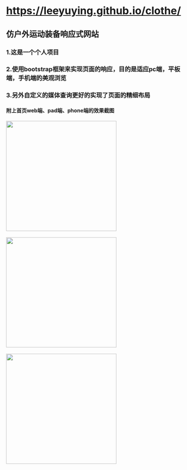 # https://leeyuying.github.io/clothe/
## 仿户外运动装备响应式网站
### 1.这是一个个人项目
### 2.使用bootstrap框架来实现页面的响应，目的是适应pc端，平板端，手机端的美观浏览
### 3.另外自定义的媒体查询更好的实现了页面的精细布局

#### 附上首页web端、pad端、phone端的效果截图
<img src="https://github.com/LeeYuying/outdoors/blob/master/1.png" width="300"/><br/><br/>
<img src="https://github.com/LeeYuying/outdoors/blob/master/2.png" width="300"/><br/><br/>
<img src="https://github.com/LeeYuying/outdoors/blob/master/3.png" width="300"/>

